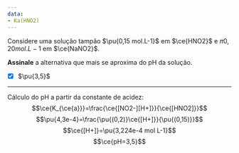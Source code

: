 ```yaml
---
data:
- Ka(HNO2)
---
```


Considere uma solução tampão $\pu{0,15 mol.L-1}$ em $\ce{HNO2}$ e $\pi{0,20 mol.L-1}$ em $\ce{NaNO2}$.

**Assinale** a alternativa que mais se aproxima do pH da solução.

- [x] $\pu{3,5}$

---

Cálculo do pH a partir da constante de acidez:
$$\ce{K_{\ce{a}}}=\frac{\ce{[NO2-][H+]}}{\ce{[HNO2]}}$$
$$\pu{4,3e-4}=\frac{\pu{(0,2)}\ce{[H+]}}{\pu{(0,15)}}$$
$$\ce{[H+]}=\pu{3,224e-4 mol L-1}$$
$$\ce{pH=3,5}$$

